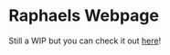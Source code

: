 # Raphaels Webpage
Still a WIP but you can check it out [here](https://klwdie.github.io/Raphaels_Webpage/index.html)!
